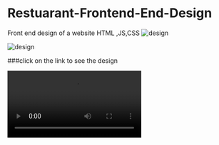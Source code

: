 # Restuarant-Frontend-End-Design
Front end design of a website HTML ,JS,CSS
![design](https://i.ibb.co/XZM7CzZ/Screenshot-2022-10-19-13-46-40.png)

![design](https://i.ibb.co/b1t6hV3/Screenshot-2022-10-19-13-45-34.png)



###click on the link to see the design

![design](https://user-images.githubusercontent.com/43923526/199661881-bf07c23c-8edd-4aec-bab2-760a2bc00d74.mp4)

